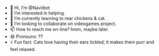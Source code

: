 - 👋 Hi, I’m @Naviibot
- 👀 I’m interested in helping.
- 🌱 I’m currently learning to rear chickens & cat.
- 💞️ I’m looking to collaborate on videogames project.
- 📫 How to reach me on-line? hmm, maybe later.
- 😄 Pronouns: ??
- ⚡ Fun fact: Cats love having their ears tickled; it makes them purr and feel relaxed.

<!---
Naviibot/Naviibot is a ✨ special ✨ repository because its `README.md` (this file) appears on your GitHub profile.
You can click the Preview link to take a look at your changes.
--->
